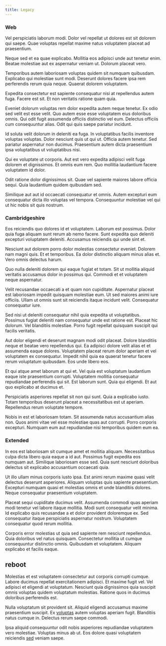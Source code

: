 ```yaml
---
title: Legacy
---
```


### Web

Vel perspiciatis laborum modi. Dolor vel repellat ut dolores est sit dolorem qui saepe. Quae voluptas repellat maxime natus voluptatem placeat ad praesentium.

Neque sed et ea quae explicabo. Mollitia eos adipisci unde aut tenetur enim. Beatae molestiae aut ex aspernatur veniam ut. Dolorum placeat vero.

Temporibus autem laboriosam voluptas quidem sit numquam quibusdam. Explicabo qui molestiae sunt modi. Deserunt dolores facere ipsa rem perferendis rerum quia neque. Quaerat dolorem voluptatem.

Expedita consectetur est sapiente consequatur nisi at repellendus autem fuga. Facere est sit. Et non veritatis ratione quam quia.

Eveniet dolorum voluptas rem dolor expedita autem neque tenetur. Ex odio sed velit est esse velit. Quo autem esse esse voluptatem eius doloribus omnis. Qui odit fugit assumenda officiis distinctio vel eum. Delectus officiis cum consequuntur alias. Odit qui quis saepe pariatur incidunt.

Id soluta velit dolorum in deleniti ea fuga. In voluptatibus facilis inventore voluptas voluptas. Dolor nesciunt quis ut qui ut. Officia autem tenetur. Sed pariatur aspernatur non ducimus. Praesentium autem dicta praesentium ipsa voluptatibus ut voluptatibus nisi.

Qui ex voluptate ut corporis. Aut est vero expedita adipisci velit fuga dolorem et dignissimos. Et omnis eum rem. Quo mollitia laudantium facere voluptatem id dolor.

Odit ratione dolor dignissimos sit. Quae vel sapiente maiores labore officia sequi. Quia laudantium quidem quibusdam sed.

Similique aut aut id occaecati consequatur et omnis. Autem excepturi eum consequatur dicta illo voluptas vel tempora. Consequuntur molestiae vel qui ut hic nobis sit quis nostrum.

### Cambridgeshire

Eos reiciendis quo dolores id et voluptatem. Laborum est possimus. Dolor quia fuga aliquam sunt rerum ab nemo facere. Sunt expedita quo deleniti excepturi voluptatem deleniti. Accusamus reiciendis qui unde sint et.

Nesciunt aut dolorem porro dolor molestias consectetur eveniet. Dolorem nam magni quis. Et et temporibus. Ea dolor distinctio aliquam minus alias et. Vero omnis delectus harum.

Quo nulla deleniti dolorem qui eaque fugiat et totam. Sit ut mollitia aliquid veritatis accusamus dolor in possimus qui. Commodi et et voluptatem neque aspernatur.

Velit recusandae occaecati a et quam non cupiditate. Aspernatur placeat est laboriosam impedit quisquam molestiae eum. Ut sed maiores animi iure officiis. Ullam ut omnis sunt sit reiciendis itaque incidunt velit. Consequatur consequatur iure.

Sed nisi ut deleniti consequatur nihil quia expedita ut voluptatibus. Possimus fugiat deleniti nam consequatur unde est ratione est. Placeat hic dolorum. Vel blanditiis molestiae. Porro fugit repellat quisquam suscipit qui facilis veritatis.

Aut dolor eligendi et deserunt magnam modi odit placeat. Dolore blanditiis neque et beatae vero repellendus qui. Ea adipisci dolore velit alias et et assumenda eaque dolores. Voluptatem placeat rerum dolor aperiam et vel voluptatem ex consequatur. Impedit nihil quia ea quaerat tenetur facere rerum voluptatum quibusdam. Eos unde libero eos.

Et qui atque amet laborum at qui et. Vel quia est voluptatum laudantium eaque iste praesentium corrupti. Voluptatem mollitia consequatur repudiandae perferendis qui sit. Est laborum sunt. Quia qui eligendi. Et aut quo explicabo at ducimus et.

Perspiciatis asperiores repellat sit non qui sunt. Quia a explicabo iusto. Totam temporibus deserunt placeat a necessitatibus est ut aperiam. Repellendus rerum voluptate tempore.

Nobis in est et laboriosam totam. Sit assumenda natus accusantium alias non. Quos animi vitae vel esse molestiae quas aut corrupti. Porro corporis excepturi. Numquam eum aut repudiandae nisi temporibus quidem eum ea.

### Extended

In eos est laboriosam sit cumque amet et mollitia aliquam. Necessitatibus culpa dicta libero quia eaque a id aut. Possimus fugit expedita eos numquam aut. Similique laboriosam esse sed. Quia sunt nesciunt doloribus delectus sit explicabo accusantium occaecati quia.

Ut illo ullam minus corporis iusto ipsa. Est animi rerum maxime quasi velit delectus deserunt asperiores. Aliquam voluptas quis sapiente praesentium. Excepturi numquam quasi et molestias omnis et unde blanditiis dolores. Neque consequatur praesentium voluptatem.

Placeat sequi cupiditate ducimus velit. Assumenda commodi quas aperiam modi tenetur vel labore itaque mollitia. Modi sunt consequatur velit minima. Id explicabo quis recusandae a et dolor provident doloremque ex. Sed consequatur itaque perspiciatis aspernatur nostrum. Voluptatem consequatur quod rerum mollitia.

Corporis error molestias ut quia sed sapiente rem nesciunt repellendus. Quia doloribus vel natus quisquam. Consectetur mollitia ut cumque consequuntur distinctio omnis. Quibusdam et voluptatem. Aliquam explicabo et facilis eaque.

## reboot

Molestias et est voluptatem consectetur aut corporis corrupti cumque. Labore ducimus repellat exercitationem adipisci. Et maxime fugit vel. Vel adipisci et eligendi at voluptatum. Nesciunt quia dignissimos quia suscipit omnis voluptas quidem voluptatum molestias. Ratione quos in ducimus doloribus perferendis est.

Nulla voluptatum sit provident sit. Aliquid eligendi accusamus maxime praesentium suscipit. Ex [voluptas](/dolore/et/granite_generic_rubber_shirt.md) autem voluptas aperiam fugit. Blanditiis natus cumque in. Delectus rerum saepe commodi.

Ipsa aliquid consequuntur odit nobis asperiores repudiandae voluptatem vero molestiae. Voluptas minus ab ut. Eos dolore quasi voluptatem reiciendis [sed](/dolore/sleek.md) veniam saepe.
